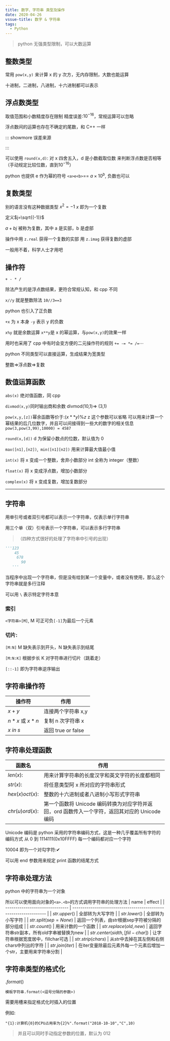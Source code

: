 ```yaml
---
title: 数字、字符串 类型及操作
date: 2020-04-26
vssue-title: 数字 & 字符串
tags:
  - Python
---
```


>python 无强类型限制，可以大数运算
<!-- more -->
## 整数类型

常用 `pow(x,y)`
来计算 x 的 y 次方，无内存限制，大数也能运算

十进制，二进制，八进制，十六进制都可以表示

## 浮点数类型

取值范围和小数精度存在限制 精度误差:$10^{-16}$，常规运算可以忽略

浮点数间的运算也存在不确定的尾数，和 C++ 一样

::: showmore 误差来源

:::

可以使用 `round(x,d)`: 对 x 四舍五入，d 是小数截取位数
来判断浮点数是否相等（手动规定比较位数，直到$10^{-16}$）

python 也提供 e 作为幂的符号
`<a>e<b>`== $a\times 10^{b}$, 负数也可以

## 复数类型

别的语言没有这种数据类型
$x^2=-1$ $x$ 即为一个复数

定义$j=\sqrt{(-1)}$

$a+bj$ 被称为复数，其中 a 是实部，b 是虚部

操作中用 `z.real` 获得一个复数的实部
用 `z.imag` 获得复数的虚部

一般用不着，科学人士才用吧

## 操作符

`+ - * /` 

除法产生的是浮点数结果，更符合常规认知，和 cpp 不同

`x//y` 就是整数除法 `10//3==3`

python 也引入了正负数

`+x` 为 x 本身
`-y` 表示 y 的负数

`x%y` 就是余数运算
`x**y`是 x 的幂运算，与`pow(x,y)`的效果一样

用时也采用了 cpp 中有时会变方便的二元操作符的规则 `+= -= *= /=`$\cdots$

python 不同类型可以直接运算，生成结果为宽类型

整数$\Rightarrow$浮点数$\Rightarrow$复数

## 数值运算函数

`abs(x)` 绝对值函数，同 cpp

`divmod(x,y)`同时输出商和余数
divmod(10,1)$\Rightarrow$ (3,1)

`pow(x,y,[z])`幂余函数等价于:$(x**y)\%z$ z 这个参数可以省略
可以用来计算一个幂结果的后几位数字，并且可以间接得到一些大的数字的相关信息
`pow(3,pow(3,99),10000) = 4587`

`round(x,[d])` d 为保留小数点的位数，默认值为 0

`max([n1],[n2])`,` min([n1][n2])` 用来计算最大值最小值

`int(x)` 将 x 变成一个整数，舍弃小数部分 int 全称为 integer（整数）

`float(x)` 将 x 变成浮点数，增加小数部分

`complex(x)` 将 x 变成复数，增加复数部分

***

## 字符串

用单引号或者双引号都可以表示一个字符串，仅表示单行字符串

用三个单（双）引号表示一个字符串，可以表示多行字符串

>（四种方式很好的处理了字符串中引号的出现）

```py
'''123
    45
     678 
       90
   '''
```

当程序中出现一个字符串，但是没有给到某一个变量中，或者没有使用，那么这个字符串就是多行注释

可以用 `\` 表示特定字符本意

### 索引

`<字符串>[M]`, M 可正可负`[-1]`为最后一个元素

### 切片:

`[M:N]` M 缺失表示到开头，N 缺失表示到结尾

`[M:N:K]` 根据步长 K 对字符串进行切片（跳着走）

`[::-1]` 即为字符串逆序输出

## 字符串操作符

| 操作符         | 作用               |
| -------------- | ------------------ |
| $x\ +\ y$      | 连接两个字符串 x,y |
| $n*x$ 或 $x*n$ | 复制 n 次字符串 x  |
| $x\ in\ s$     | 返回 true or false |

## 字符串处理函数
| 函数名          | 作用                                                                                           |
| --------------- | ---------------------------------------------------------------------------------------------- |
| $len(x)$:       | 用来计算字符串的长度汉字和英文字符的长度都相同                                                 |
| $str(x)$:       | 将任意类型阿 x 所对应的字符串形式                                                              |
| $hex(x)oct(x)$: | 整数的十六进制或者八进制小写形式字符串                                                         |
| $chr(u)ord(x)$: | 第一个函数将 Unicode 编码转换为对应字符并返回，ord 函数传入一个字符，返回其对应的 Unicode 编码 |

Unicode 编码是 python 采用的字符串编码方式，这是一种几乎覆盖所有字符的编码方式
从 0 到 1114111(0x10FFFF) 每一个编码都对应一个字符

10004 即为一个对勾字符:✔

可以用 end 参数用来规定 print 函数的结尾方式

## 字符串处理方法

python 中的字符串为一个对象

所以可以使用面向对象的`<a>.<b>`的方式调用字符串的处理方法
| name                            | effect                                                            |
| ------------------------------- | ----------------------------------------------------------------- |
| $str.upper()$                   | 全部转为大写字符                                                  |
| $str.lower()$                   | 全部转为小写字符                                                  |
| $str.split(sep=None)$           | 返回一个列表，由str根据sep字符被分隔的部分组成                    |
| $str.count()$                   | 用来计数的一个函数                                                |
| $str.replace(old,new)$          | 返回字符串str副本，所有old字串被替换为new                         |
| $str.center(sidth,[fiil-char])$ | 让字符串根据宽度居中，fillchar可选                                |
| $str.strip(chars)$              | 从str中去掉在其左侧和右侧chars中列出的字符                        |
| $str.join(iter)$                | 在iter变量除最后元素外每一个元素后增加一个str，主要用来字符串分割 |

## 字符串类型的格式化

$.format()$

`模板字符串.format(<逗号分隔的参数>)`

需要用槽来指定格式化时插入的位置

例如:

`"{1}:计算机{0}的CPU占用率为{2}%".format("2018-10-10","C",10)`

>并且可以同时手动指定参数的位置，默认为 012




